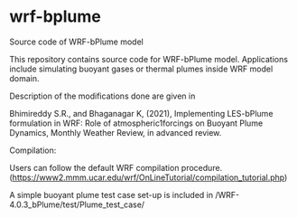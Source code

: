 # wrf-bplume
Source code of WRF-bPlume model

This repository contains source code for WRF-bPlume model. Applications include simulating buoyant gases or thermal plumes inside WRF model domain. 

Description of the modifications done are given in 

Bhimireddy S.R., and Bhaganagar K, (2021), Implementing LES-bPlume formulation in WRF: Role of atmospheric1forcings on Buoyant Plume Dynamics, Monthly Weather Review, in advanced review.

Compilation:

Users can follow the default WRF compilation procedure. (https://www2.mmm.ucar.edu/wrf/OnLineTutorial/compilation_tutorial.php)

A simple buoyant plume test case set-up is included in /WRF-4.0.3_bPlume/test/Plume_test_case/ 
